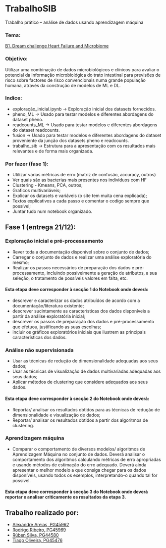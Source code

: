 # TrabalhoSIB
Trabalho	prático – análise	de	dados usando	aprendizagem	máquina
### Tema:
[B1. Dream challenge Heart Failure and Microbiome](https://www.synapse.org/#!Synapse:syn27130803/wiki/619274) 

### Objetivo: 
Utilizar uma combinação de dados microbiológicos e clínicos para avaliar o potencial da informação microbiológica do trato intestinal para previsões de risco sobre factores de risco convencionais numa grande população humana, através da construção de modelos de ML e DL.

### Indice:
* exploração_inicial.ipynb -> Exploração inicial dos datasets fornecidos. 
* pheno_ML -> Usado para testar modelos e diferentes abordagens do dataset pheno.
* readcounts_ML -> Usado para testar modelos e diferentes abordagens do dataset readcounts.
* fusion -> Usado para testar modelos e diferentes abordagens do dataset proveniente da junção dos datasets pheno e readcounts.
* trabalho_sib -> Estrutura para a apresentação com os resultados mais relevantes e de forma mais organizada.

### Por fazer (fase 1):
* Utilizar varias métricas de erro (matriz de confusão, accuracy, outros)
* Ver quais são as bacterias mais presentes nos individuos com HF
* Clustering - Kmeans, PCA, outros;
* Graficos multivariáveis;
* Explicar os datasets e variáveis (o site tem muita cena explicada);
* Textos explicativos a cada passo e comentar o codigo sempre que possível;
* Juntar tudo num notebook organizado.

## Fase 1 (entrega 21/12):
### Exploração inicial e pré-processamento
* Rever toda a documentação disponível sobre o conjunto de dados;
* Carregar o conjunto de dados e realizar uma análise exploratória do mesmo;
* Realizar os passos necessários de preparação dos dados e pré-processamento, incluindo possivelmente a geração de atributos, a sua seleção, o tratamento de possíveis valores em falta, etc.
#### Esta etapa deve corresponder à secção 1 do Notebook onde deverá:
* descrever e caracterizar os dados atribuídos de acordo com a documentação/literatura existente;
* descrever sucintamente as características dos dados disponíveis a partir da análise exploratória inicial;
* descrever os passos de preparação dos dados e pré-processamento que efetuou, justificando as suas escolhas;
* incluir os gráficos exploratórios iniciais que ilustrem as principais características dos dados.

### Análise não supervisionada
* Usar as técnicas de redução de dimensionalidade adequadas aos seus dados;
* Usar as técnicas de visualização de dados multivariadas adequadas aos seus dados;
* Aplicar métodos de clustering que considere adequados aos seus dados. 
#### Esta etapa deve corresponder à secção 2 do Notebook onde deverá:
* Reportar/ analisar os resultados obtidos para as técnicas de redução de dimensionalidade e visualização de dados;
* Reportar/ analisar os resultados obtidos a partir dos algoritmos de clustering.

### Aprendizagem máquina
* Comparar o comportamento de diversos modelos/ algoritmos de Aprendizagem Máquina no conjunto de dados. Deverá analisar o comportamento dos algoritmos calculando métricas de erro apropriadas e usando métodos de estimação do erro adequado. Deverá ainda apresentar o melhor modelo a que consiga chegar para os dados disponíveis, usando todos os exemplos, interpretando-o quando tal for possível.
#### Esta etapa deve corresponder à secção 3 do Notebook onde deverá reportar e analisar criticamente os resultados da etapa 3.

## Trabalho realizado por:
- [Alexandre Areias, PG45962](https://github.com/areias03)
- [Rodrigo Ribeiro, PG45969](https://github.com/Rodrigo-Ribeiro26)
- [Rúben Silva, PG44580](https://github.com/RubenPTFCP)
- [Tiago Oliveira, PG45476](https://github.com/Malavita02)
